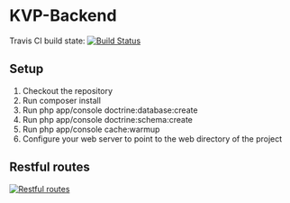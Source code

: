 # KVP-Backend

Travis CI build state: [![Build Status](https://travis-ci.org/HHS-Development/KVP-Backend.svg?branch=master)](https://travis-ci.org/HHS-Development/KVP-Backend)
## Setup
1. Checkout the repository
2. Run composer install
3. Run php app/console doctrine:database:create
4. Run php app/console doctrine:schema:create
5. Run php app/console cache:warmup
6. Configure your web server to point to the web directory of the project

## Restful routes
[![Restful routes](http://i.epvpimg.com/jHlxe.png)](http://i.epvpimg.com/jHlxe.png)





